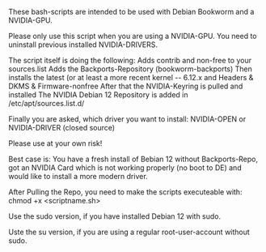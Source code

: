 These bash-scripts are intended to be used with Debian Bookworm and a NVIDIA-GPU.

Please only use this script when you are using a NVIDIA-GPU.
You need to uninstall previous installed NVIDIA-DRIVERS.

The script itself is doing the following:
Adds contrib and non-free to your sources.list
Adds the Backports-Repository (bookworm-backports)
Then installs the latest (or at least a more recent kernel -- 6.12.x and Headers & DKMS & Firmware-nonfree
After that the NVIDIA-Keyring is pulled and installed
The NVIDIA Debian 12 Repository is added in /etc/apt/sources.list.d/

Finally you are asked, which driver you want to install: NVIDIA-OPEN or NVIDIA-DRIVER (closed source)

Please use at your own risk! 

Best case is: You have a  fresh install of Bebian 12 without Backports-Repo,
got an NVIDIA Card which is not working properly (no boot to DE) and would like to install a more modern driver.

After Pulling the Repo, you need to make the scripts executeable with: chmod +x <scriptname.sh>

Use the sudo version, if you have installed Debian 12 with sudo.

Uste the su version, if you are using a regular root-user-account without sudo.

